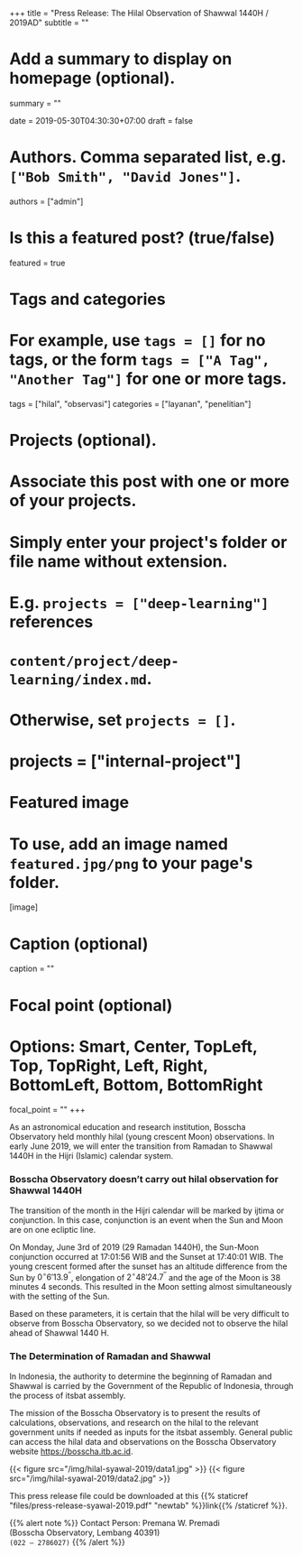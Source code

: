 +++
title = "Press Release: The Hilal Observation of Shawwal 1440H / 2019AD"
subtitle = ""

# Add a summary to display on homepage (optional).
summary = ""

date = 2019-05-30T04:30:30+07:00
draft = false

# Authors. Comma separated list, e.g. `["Bob Smith", "David Jones"]`.
authors = ["admin"]

# Is this a featured post? (true/false)
featured = true

# Tags and categories
# For example, use `tags = []` for no tags, or the form `tags = ["A Tag", "Another Tag"]` for one or more tags.
tags = ["hilal", "observasi"]
categories = ["layanan", "penelitian"]

# Projects (optional).
#   Associate this post with one or more of your projects.
#   Simply enter your project's folder or file name without extension.
#   E.g. `projects = ["deep-learning"]` references 
#   `content/project/deep-learning/index.md`.
#   Otherwise, set `projects = []`.
# projects = ["internal-project"]

# Featured image
# To use, add an image named `featured.jpg/png` to your page's folder. 
[image]
  # Caption (optional)
  caption = ""

  # Focal point (optional)
  # Options: Smart, Center, TopLeft, Top, TopRight, Left, Right, BottomLeft, Bottom, BottomRight
  focal_point = ""
+++

As an astronomical education and research institution, Bosscha Observatory held monthly hilal (young crescent Moon) observations. In early June 2019, we will enter the transition from Ramadan to Shawwal 1440H in the Hijri (Islamic) calendar system.

### Bosscha Observatory doesn’t carry out hilal observation for Shawwal 1440H 

The transition of the month in the Hijri calendar will be marked by ijtima or conjunction. In this case, conjunction is an event when the Sun and Moon are on one ecliptic line.

On Monday, June 3rd of 2019 (29 Ramadan 1440H), the Sun-Moon conjunction occurred at 17:01:56 WIB and the Sunset at 17:40:01 WIB. The young crescent formed after the sunset has an altitude difference from the Sun by $0^\circ 6' 13.9^{\prime\prime}$, elongation of $2^\circ 48' 24.7^{\prime\prime}$ and the age of the Moon is 38 minutes 4 seconds. This resulted in the Moon setting almost simultaneously with the setting of the Sun.

Based on these parameters, it is certain that the hilal will be very difficult to observe from Bosscha Observatory, so we decided not to observe the hilal ahead of Shawwal 1440 H. 

### The Determination of Ramadan and Shawwal

In Indonesia, the authority to determine the beginning of Ramadan and Shawwal is carried by the Government of the Republic of Indonesia, through the process of itsbat assembly.

The mission of the Bosscha Observatory is to present the results of calculations, observations, and research on the hilal to the relevant government units if needed as inputs for the itsbat assembly. General public can access the hilal data and observations on the Bosscha Observatory website https://bosscha.itb.ac.id.

{{< figure src="/img/hilal-syawal-2019/data1.jpg" >}}
{{< figure src="/img/hilal-syawal-2019/data2.jpg" >}}

This press release file could be downloaded at this {{% staticref "files/press-release-syawal-2019.pdf" "newtab" %}}link{{% /staticref %}}.

{{% alert note %}}
Contact Person: Premana W. Premadi <br> (Bosscha Observatory, Lembang 40391) <br>
<i class='fas fa-phone'></i> `(022 – 2786027)` 
{{% /alert %}}